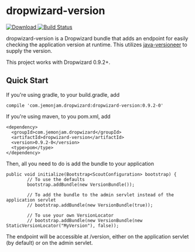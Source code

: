 dropwizard-version
==================
[ ![Download](https://api.bintray.com/packages/jacob-meacham/maven/dropwizard-version/images/download.svg) ](https://bintray.com/jacob-meacham/maven/dropwizard-version/_latestVersion) [![Build Status](https://travis-ci.org/jacob-meacham/dropwizard-version.svg?branch=develop)](https://travis-ci.org/jacob-meacham/dropwizard-version)

dropwizard-version is a Dropwizard bundle that adds an endpoint for easily checking the application version at runtime. This utilizes [java-versioneer](https://github.com/jacob-meacham/java-versioneer) to supply the version.

This project works with Dropwizard 0.9.2+.

Quick Start
-----------
If you're using gradle, to your build.gradle, add
```
compile 'com.jemonjam.dropwizard:dropwizard-version:0.9.2-0'
```

If you're using maven, to you pom.xml, add
```
<dependency>
  <groupId>com.jemonjam.dropwizard</groupId>
  <artifactId>dropwizard-version</artifactId>
  <version>0.9.2-0</version>
  <type>pom</type>
</dependency>
```

Then, all you need to do is add the bundle to your application
```
public void initialize(Bootstrap<ScoutConfiguration> bootstrap) {
        // To use the defaults
        bootstrap.addBundle(new VersionBundle());

        // To add the bundle to the admin servlet instead of the application servlet
        // bootstrap.addBundle(new VersionBundle(true));

        // To use your own VersionLocator
        // bootstrap.addBundle(new VersionBundle(new StaticVersionLocator("MyVersion"), false));        
```

The endpoint will be accessible at /version, either on the application servlet (by default) or on the admin servlet.

